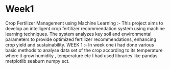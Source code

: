 # Week1
 Crop Fertilizer Management using Machine Learning :- This project aims to develop an intelligent crop fertilizer recommendation system using machine learning techniques. The system analyzes key soil and environmental parameters to provide optimized fertilizer recommendations, enhancing crop yield and sustainability.
WEEK 1 :- In week one i had done various basic methods to analyse data set of the crop according to its temperature where it grow humidity , temperature etc
          I had used libraries like pandas metplotlib seaburn numpy ect.
          
